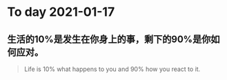 
# To day 2021-01-17


## 生活的10%是发生在你身上的事，剩下的90%是你如何应对。
> Life is 10% what happens to you and 90% how you react to it.

    